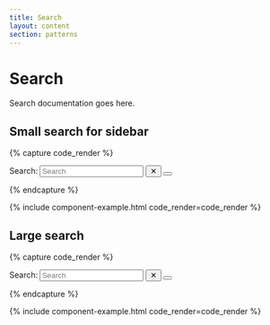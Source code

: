 ```yaml
---
title: Search
layout: content
section: patterns
---
```


# Search

Search documentation goes here.



## Small search for sidebar

{% capture code_render %}
<form action="/search" method="get" class="sidebar-search-container est-search-container col-5">
  <label for="search-input" class="visually-hidden">Search:</label>
  <input type="search" id="search-input" name="query" class="search-input" placeholder="Search" aria-label="Search">
  <button type="button" class="clear-search" aria-label="Clear search" onclick="document.getElementById('search-input').value = '';">
    &#x2715;
  </button>
  <button type="submit" class="search-button" aria-label="Submit search"></button>
</form>
{% endcapture %}

{% include component-example.html code_render=code_render %}

## Large search

{% capture code_render %}
<div class="large-search-wrap col-10">
  <form action="/search" method="get" class="large-search-container est-search-container">
    <label for="search-input" class="visually-hidden">Search:</label>
    <input type="search" id="large-search-input" name="query" class="search-input" placeholder="Search" aria-label="Search" oninput="showSuggestions()">
    <button type="button" class="clear-search" aria-label="Clear search" onclick="document.getElementById('large-search-input').value = '';">
      &#x2715;
    </button>
    <button type="submit" class="search-button" aria-label="Submit search"></button>
  </form>
  <div id="suggestions-container" class="suggestions-container" style="display:none;"></div>
</div>
{% endcapture %}

{% include component-example.html code_render=code_render %}